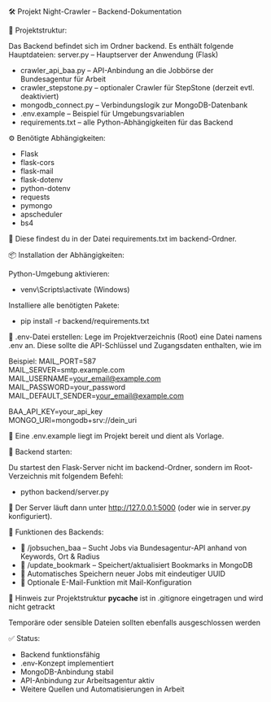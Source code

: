 🛠️ Projekt Night-Crawler – Backend-Dokumentation

📁 Projektstruktur:

Das Backend befindet sich im Ordner backend. Es enthält folgende Hauptdateien:
server.py – Hauptserver der Anwendung (Flask)

- crawler_api_baa.py – API-Anbindung an die Jobbörse der Bundesagentur für Arbeit
- crawler_stepstone.py – optionaler Crawler für StepStone (derzeit evtl. deaktiviert)
- mongodb_connect.py – Verbindungslogik zur MongoDB-Datenbank
- .env.example – Beispiel für Umgebungsvariablen
- requirements.txt – alle Python-Abhängigkeiten für das Backend

⚙️ Benötigte Abhängigkeiten:

- Flask
- flask-cors
- flask-mail
- flask-dotenv
- python-dotenv
- requests
- pymongo
- apscheduler
- bs4

📝 Diese findest du in der Datei requirements.txt im backend-Ordner.


📦 Installation der Abhängigkeiten:

Python-Umgebung aktivieren:
- venv\Scripts\activate (Windows)

Installiere alle benötigten Pakete:
- pip install -r backend/requirements.txt

🔐 .env-Datei erstellen:
Lege im Projektverzeichnis (Root) eine Datei namens .env an. Diese sollte die API-Schlüssel und Zugangsdaten enthalten, wie im 

Beispiel:
MAIL_PORT=587  
MAIL_SERVER=smtp.example.com  
MAIL_USERNAME=your_email@example.com  
MAIL_PASSWORD=your_password  
MAIL_DEFAULT_SENDER=your_email@example.com  

BAA_API_KEY=your_api_key  
MONGO_URI=mongodb+srv://dein_uri 

📄 Eine .env.example liegt im Projekt bereit und dient als Vorlage.

🚀 Backend starten:

Du startest den Flask-Server nicht im backend-Ordner, sondern im Root-Verzeichnis mit folgendem Befehl:
- python backend/server.py

📡 Der Server läuft dann unter http://127.0.0.1:5000 (oder wie in server.py konfiguriert).

🧪 Funktionen des Backends:

- 🔎 /jobsuchen_baa – Sucht Jobs via Bundesagentur-API anhand von Keywords, Ort & Radius
- 💾 /update_bookmark – Speichert/aktualisiert Bookmarks in MongoDB
- 🔁 Automatisches Speichern neuer Jobs mit eindeutiger UUID
- 📧 Optionale E-Mail-Funktion mit Mail-Konfiguration

🧹 Hinweis zur Projektstruktur
__pycache__ ist in .gitignore eingetragen und wird nicht getrackt

Temporäre oder sensible Dateien sollten ebenfalls ausgeschlossen werden

✅ Status:

- Backend funktionsfähig
- .env-Konzept implementiert
- MongoDB-Anbindung stabil
- API-Anbindung zur Arbeitsagentur aktiv
- Weitere Quellen und Automatisierungen in Arbeit
